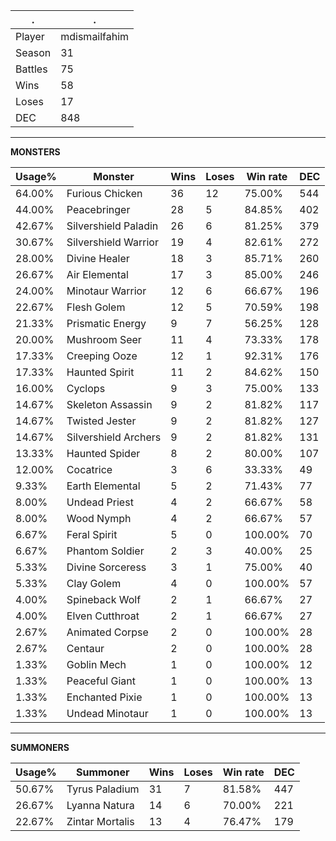 .|.
|-|-
Player|mdismailfahim
Season|31
Battles|75
Wins|58
Loses|17
DEC|848

---
**MONSTERS**

Usage%|Monster|Wins|Loses|Win rate|DEC|
-|-|-|-|-|-|
64.00%|Furious Chicken|36|12|75.00%|544|
44.00%|Peacebringer|28|5|84.85%|402|
42.67%|Silvershield Paladin|26|6|81.25%|379|
30.67%|Silvershield Warrior|19|4|82.61%|272|
28.00%|Divine Healer|18|3|85.71%|260|
26.67%|Air Elemental|17|3|85.00%|246|
24.00%|Minotaur Warrior|12|6|66.67%|196|
22.67%|Flesh Golem|12|5|70.59%|198|
21.33%|Prismatic Energy|9|7|56.25%|128|
20.00%|Mushroom Seer|11|4|73.33%|178|
17.33%|Creeping Ooze|12|1|92.31%|176|
17.33%|Haunted Spirit|11|2|84.62%|150|
16.00%|Cyclops|9|3|75.00%|133|
14.67%|Skeleton Assassin|9|2|81.82%|117|
14.67%|Twisted Jester|9|2|81.82%|127|
14.67%|Silvershield Archers|9|2|81.82%|131|
13.33%|Haunted Spider|8|2|80.00%|107|
12.00%|Cocatrice|3|6|33.33%|49|
9.33%|Earth Elemental|5|2|71.43%|77|
8.00%|Undead Priest|4|2|66.67%|58|
8.00%|Wood Nymph|4|2|66.67%|57|
6.67%|Feral Spirit|5|0|100.00%|70|
6.67%|Phantom Soldier|2|3|40.00%|25|
5.33%|Divine Sorceress|3|1|75.00%|40|
5.33%|Clay Golem|4|0|100.00%|57|
4.00%|Spineback Wolf|2|1|66.67%|27|
4.00%|Elven Cutthroat|2|1|66.67%|27|
2.67%|Animated Corpse|2|0|100.00%|28|
2.67%|Centaur|2|0|100.00%|28|
1.33%|Goblin Mech|1|0|100.00%|12|
1.33%|Peaceful Giant|1|0|100.00%|13|
1.33%|Enchanted Pixie|1|0|100.00%|13|
1.33%|Undead Minotaur|1|0|100.00%|13|

---
**SUMMONERS**

Usage%|Summoner|Wins|Loses|Win rate|DEC|
-|-|-|-|-|-|
50.67%|Tyrus Paladium|31|7|81.58%|447|
26.67%|Lyanna Natura|14|6|70.00%|221|
22.67%|Zintar Mortalis|13|4|76.47%|179|
